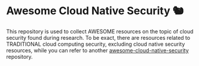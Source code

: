 # Awesome Cloud Native Security 🐿

This repository is used to collect AWESOME resources on the topic of cloud security found during research. To be exact, there are resources related to TRADITIONAL cloud computing security, excluding cloud native security resources, while you can refer to another [awesome-cloud-native-security](https://github.com/Metarget/awesome-cloud-native-security) repository.
